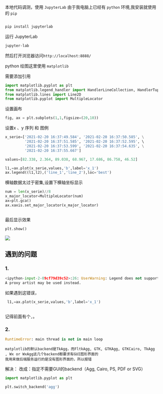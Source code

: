 

本地代码调测，使用  `JupyterLab`
由于我电脑上已经有 `python` 环境,我安装就使用的 `pip`
```python

pip install jupyterlab

```

运行 JupyterLab
```cmd
jupyter-lab
```

然后打开浏览器访问`http://localhost:8888/`

python 绘图这里使用 `matplotlib`

需要添加引用

```python
import matplotlib.pyplot as plt
from matplotlib.legend_handler import HandlerLineCollection, HandlerTuple
from matplotlib.lines import Line2D
from matplotlib.pyplot import MultipleLocator
```

设置画布
```python
fig, ax = plt.subplots(1,1,figsize=(20,10))

```

设置x 、y 序列 和 图例

```python 
x_serie=['2021-02-20 16:37:49.584', '2021-02-20 16:37:50.585', \
         '2021-02-20 16:37:51.585', '2021-02-20 16:37:52.595', \ 
		 '2021-02-20 16:37:53.599', '2021-02-20 16:37:54.635', \
		 '2021-02-20 16:37:55.667']

values=[82.338, 2.364, 89.038, 68.967, 17.686, 86.758, 46.52]

l1,=ax.plot(x_serie,values,'b',label='x_1')
ax.legend((l1,l2),('line_1','line_2'),loc='best')

```

横轴数据太过于密集,设置下横轴坐标显示

```python
num = len(x_serie)//8
x_major_locator=MultipleLocator(num)
ax=plt.gca()
ax.xaxis.set_major_locator(x_major_locator)
 
```

最后显示效果
```python
plt.show()

```

 ![](https://cdn.jsdelivr.net/gh/vinloong/imgchr@latest/notes/img/202201191006866.png)


## 遇到的问题
### 1.
```python
<ipython-input-2-09cf79d39c52>:26: UserWarning: Legend does not support \[<matplotlib.lines.Line2D object at 0x000001B07A8646D0>\] instances.
A proxy artist may be used instead.
```
如果遇到这错误，
```python
 l1,=ax.plot(x_serie,values,'b',label='x_1')
 
 ```
 
 记得前面有个`,`。
 
### 2.
```python
RuntimeError: main thread is not in main loop
```

```
matplotlib的默认backend是TkAgg，而FltkAgg, GTK, GTKAgg, GTKCairo, TkAgg , Wx or WxAgg这几个backend都要求有GUI图形界面的
我用来做后端服务运行的是没有图形界面的，所以报错
```

解决：
改成：指定不需要GUI的backend（Agg, Cairo, PS, PDF or SVG）

```python
import matplotlib.pyplot as plt 

plt.switch_backend('agg')
```

